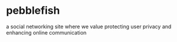 pebblefish
==========

a social networking site where we value protecting user privacy and enhancing online communication
